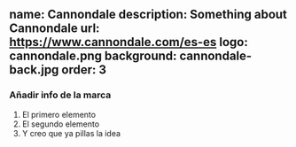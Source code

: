 name: Cannondale
description: Something about Cannondale
url: https://www.cannondale.com/es-es
logo: cannondale.png
background: cannondale-back.jpg
order: 3
----
### Añadir info de la marca

1. El primero elemento
2. El segundo elemento
3. Y creo que ya pillas la idea

